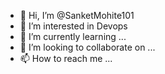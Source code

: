 - 👋 Hi, I’m @SanketMohite101
- 👀 I’m interested in Devops
- 🌱 I’m currently learning ...
- 💞️ I’m looking to collaborate on ...
- 📫 How to reach me ...

<!---
SanketMohite101/SanketMohite101 is a ✨ special ✨ repository because its `README.md` (this file) appears on your GitHub profile.
You can click the Preview link to take a look at your changes.
--->
